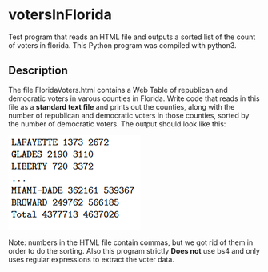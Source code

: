 # votersInFlorida
Test program that reads an HTML file and outputs a sorted list of the count of voters in florida. This Python program was compiled with python3.


## Description 
The file FloridaVoters.html contains a Web Table of republican and democratic voters in varous counties in Florida. Write code that reads in this file as a **standard text file** and prints out the counties, along with the number of republican and democratic voters in those counties, sorted by the number of democratic voters. The output should look like this:

![Alt text](https://github.com/Michael-Racz/votersInFlorida/blob/master/Capture.PNG?raw=true "Picture")

Note: numbers in the HTML file contain commas, but we got rid of them in order to do the sorting. Also this program strictly **Does not** use bs4 and only uses regular expressions to extract the voter data.
